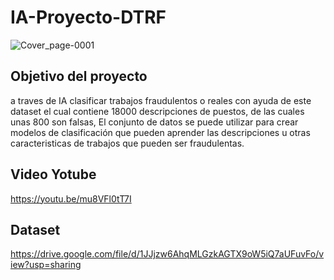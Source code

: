 # IA-Proyecto-DTRF

![Cover_page-0001](https://user-images.githubusercontent.com/83562533/219258891-33ea031a-4202-4833-b511-24cb62d65bc7.jpg)



## Objetivo del proyecto
a traves de IA clasificar trabajos fraudulentos o reales con ayuda de este dataset el cual contiene 18000 descripciones de puestos, de las cuales unas 800 son falsas, El conjunto de datos se puede utilizar para crear modelos de clasificación que pueden aprender las descripciones u otras caracteristicas de trabajos que pueden ser fraudulentas.


## Video Yotube 

https://youtu.be/mu8VFl0tT7I


## Dataset

https://drive.google.com/file/d/1JJjzw6AhqMLGzkAGTX9oW5iQ7aUFuvFo/view?usp=sharing 
